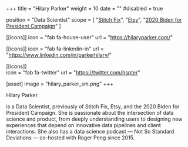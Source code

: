 +++
title = "Hilary Parker"
weight = 10
date = ""
#disabled = true

position = "Data Scientist"
scope = [
  "[Stitch Fix](https://multithreaded.stitchfix.com/)",
  "[Etsy](https://www.dsml.etsy.com/)",
  "[2020 Biden for President Campaign](https://www.democracyinaction.us/2020/biden/bidenorg2.html)"
]

[[icons]]
  icon = "fab fa-house-user"
  url = "https://hilaryparker.com/"
  
[[icons]]
  icon = "fab fa-linkedin-in"
  url = "https://www.linkedin.com/in/parkerhilary/"
  
[[icons]]  
  icon = "fab fa-twitter"
  url = "https://twitter.com/hspter"

[asset]
  image = "hilary_parker_sm.png"
+++

Hilary Parker

is a Data Scientist, previously of Stitch Fix, Etsy, and the 2020 Biden for President Campaign. She is passionate about the intersection of data science and product, from deeply understanding users to designing new experiences that depend on innovative data pipelines and client interactions. She also has a data science podcast — Not So Standard Deviations — co-hosted with Roger Peng since 2015. 
